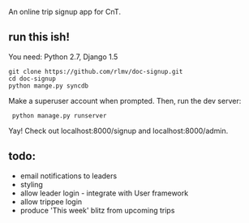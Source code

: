 

An online trip signup app for CnT.

run this ish!
------------
You need: Python 2.7, Django 1.5

    git clone https://github.com/rlmv/doc-signup.git
    cd doc-signup
    python mange.py syncdb

Make a superuser account when prompted. Then, run the dev server:
     
     python manage.py runserver

Yay! Check out localhost:8000/signup and localhost:8000/admin.
     

todo:
----
* email notifications to leaders
* styling
* allow leader login - integrate with User framework
* allow trippee login 
* produce 'This week' blitz from upcoming trips
